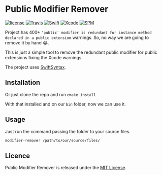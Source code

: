 # Public Modifier Remover

[![license](https://img.shields.io/github/license/mashape/apistatus.svg)](https://opensource.org/licenses/MIT)
[![Travis](https://img.shields.io/travis/LucianoPAlmeida/public-modifer-replacer.svg)](https://travis-ci.org/LucianoPAlmeida/public-modifer-replacer)
[![Swift](https://img.shields.io/badge/Swift-5.0-orange.svg)](https://swift.org)
[![Xcode](https://img.shields.io/badge/Xcode-10.2-blue.svg)](https://developer.apple.com/xcode)
[![SPM](https://img.shields.io/badge/SPM-orange.svg)](https://swift.org/package-manager/)

Project  has 400+ `'public' modifier is redundant for instance method declared in a public extension` warnings.  So, no way we are going to remove it by hand 😂.

This is just a simple tool to remove the redundant public modifier for public extensions fixing the Xcode warnings.

The project uses [SwiftSyntax](https://github.com/apple/swift-syntax).

## Installation

Or just clone the repo and run `cmake install`

With that installed and on our `bin` folder, now we can use it.

## Usage

Just run the command passing the folder to your source files.

```sh
modifier-remover /path/to/our/source/files/
```
## Licence
Public Modifier Remover is released under the [MIT License](https://opensource.org/licenses/MIT).
